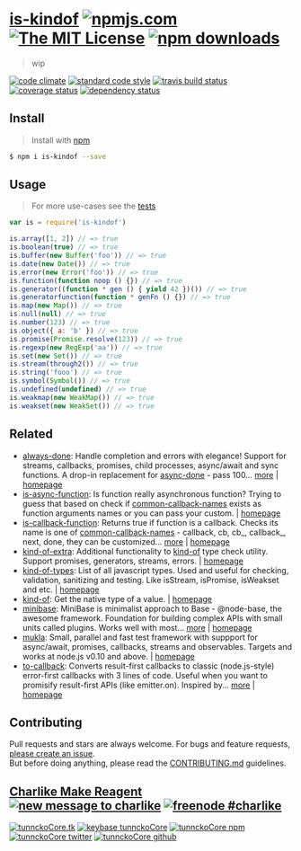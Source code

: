 # [is-kindof][author-www-url] [![npmjs.com][npmjs-img]][npmjs-url] [![The MIT License][license-img]][license-url] [![npm downloads][downloads-img]][downloads-url] 

> wip

[![code climate][codeclimate-img]][codeclimate-url] [![standard code style][standard-img]][standard-url] [![travis build status][travis-img]][travis-url] [![coverage status][coveralls-img]][coveralls-url] [![dependency status][david-img]][david-url]

## Install
> Install with [npm](https://www.npmjs.com/)

```sh
$ npm i is-kindof --save
```

## Usage
> For more use-cases see the [tests](./test.js)

```js
var is = require('is-kindof')

is.array([1, 2]) // => true
is.boolean(true) // => true
is.buffer(new Buffer('foo')) // => true
is.date(new Date()) // => true
is.error(new Error('foo')) // => true
is.function(function noop () {}) // => true
is.generator((function * gen () { yield 42 })()) // => true
is.generatorfunction(function * genFn () {}) // => true
is.map(new Map()) // => true
is.null(null) // => true
is.number(123) // => true
is.object({ a: 'b' }) // => true
is.promise(Promise.resolve(123)) // => true
is.regexp(new RegExp('aa')) // => true
is.set(new Set()) // => true
is.stream(through2()) // => true
is.string('fooo') // => true
is.symbol(Symbol()) // => true
is.undefined(undefined) // => true
is.weakmap(new WeakMap()) // => true
is.weakset(new WeakSet()) // => true
```

## Related
- [always-done](https://www.npmjs.com/package/always-done): Handle completion and errors with elegance! Support for streams, callbacks, promises, child processes, async/await and sync functions. A drop-in replacement for [async-done][] - pass 100… [more](https://github.com/hybridables/always-done#readme) | [homepage](https://github.com/hybridables/always-done#readme "Handle completion and errors with elegance! Support for streams, callbacks, promises, child processes, async/await and sync functions. A drop-in replacement for [async-done][] - pass 100% of its tests plus more")
- [is-async-function](https://www.npmjs.com/package/is-async-function): Is function really asynchronous function? Trying to guess that based on check if [common-callback-names][] exists as function arguments names or you can pass your custom. | [homepage](https://github.com/tunnckocore/is-async-function#readme "Is function really asynchronous function? Trying to guess that based on check if [common-callback-names][] exists as function arguments names or you can pass your custom.")
- [is-callback-function](https://www.npmjs.com/package/is-callback-function): Returns true if function is a callback. Checks its name is one of [common-callback-names][] - callback, cb, cb_, callback_, next, done, they can be customized… [more](https://github.com/tunnckocore/is-callback-function#readme) | [homepage](https://github.com/tunnckocore/is-callback-function#readme "Returns true if function is a callback. Checks its name is one of [common-callback-names][] - callback, cb, cb_, callback_, next, done, they can be customized, these are default.")
- [kind-of-extra](https://www.npmjs.com/package/kind-of-extra): Additional functionality to [kind-of][] type check utility. Support promises, generators, streams, errors. | [homepage](https://github.com/tunnckocore/kind-of-extra#readme "Additional functionality to [kind-of][] type check utility. Support promises, generators, streams, errors.")
- [kind-of-types](https://www.npmjs.com/package/kind-of-types): List of all javascript types. Used and useful for checking, validation, sanitizing and testing. Like isStream, isPromise, isWeakset and etc. | [homepage](https://github.com/tunnckocore/kind-of-types#readme "List of all javascript types. Used and useful for checking, validation, sanitizing and testing. Like isStream, isPromise, isWeakset and etc.")
- [kind-of](https://www.npmjs.com/package/kind-of): Get the native type of a value. | [homepage](https://github.com/jonschlinkert/kind-of "Get the native type of a value.")
- [minibase](https://www.npmjs.com/package/minibase): MiniBase is minimalist approach to Base - @node-base, the awesome framework. Foundation for building complex APIs with small units called plugins. Works well with most… [more](https://github.com/node-minibase/minibase#readme) | [homepage](https://github.com/node-minibase/minibase#readme "MiniBase is minimalist approach to Base - @node-base, the awesome framework. Foundation for building complex APIs with small units called plugins. Works well with most of the already existing [base][] plugins.")
- [mukla](https://www.npmjs.com/package/mukla): Small, parallel and fast test framework with suppport for async/await, promises, callbacks, streams and observables. Targets and works at node.js v0.10 and above. | [homepage](https://github.com/tunnckocore/mukla#readme "Small, parallel and fast test framework with suppport for async/await, promises, callbacks, streams and observables. Targets and works at node.js v0.10 and above.")
- [to-callback](https://www.npmjs.com/package/to-callback): Converts result-first callbacks to classic (node.js-style) error-first callbacks with 3 lines of code. Useful when you want to promisify result-first APIs (like emitter.on). Inspired by… [more](https://github.com/tunnckocore/to-callback#readme) | [homepage](https://github.com/tunnckocore/to-callback#readme "Converts result-first callbacks to classic (node.js-style) error-first callbacks with 3 lines of code. Useful when you want to promisify result-first APIs (like emitter.on). Inspired by [rfpify][] and probably used in it.")

## Contributing
Pull requests and stars are always welcome. For bugs and feature requests, [please create an issue](https://github.com/tunnckoCore/is-kindof/issues/new).  
But before doing anything, please read the [CONTRIBUTING.md](./CONTRIBUTING.md) guidelines.

## [Charlike Make Reagent](http://j.mp/1stW47C) [![new message to charlike][new-message-img]][new-message-url] [![freenode #charlike][freenode-img]][freenode-url]

[![tunnckoCore.tk][author-www-img]][author-www-url] [![keybase tunnckoCore][keybase-img]][keybase-url] [![tunnckoCore npm][author-npm-img]][author-npm-url] [![tunnckoCore twitter][author-twitter-img]][author-twitter-url] [![tunnckoCore github][author-github-img]][author-github-url]

[async-done]: https://github.com/gulpjs/async-done
[base]: https://github.com/node-base/base
[common-callback-names]: https://github.com/tunnckocore/common-callback-names
[kind-of]: https://github.com/jonschlinkert/kind-of
[rfpify]: https://github.com/samverschueren/rfpify

[npmjs-url]: https://www.npmjs.com/package/is-kindof
[npmjs-img]: https://img.shields.io/npm/v/is-kindof.svg?label=is-kindof

[license-url]: https://github.com/tunnckoCore/is-kindof/blob/master/LICENSE
[license-img]: https://img.shields.io/npm/l/is-kindof.svg

[downloads-url]: https://www.npmjs.com/package/is-kindof
[downloads-img]: https://img.shields.io/npm/dm/is-kindof.svg

[codeclimate-url]: https://codeclimate.com/github/tunnckoCore/is-kindof
[codeclimate-img]: https://img.shields.io/codeclimate/github/tunnckoCore/is-kindof.svg

[travis-url]: https://travis-ci.org/tunnckoCore/is-kindof
[travis-img]: https://img.shields.io/travis/tunnckoCore/is-kindof/master.svg

[coveralls-url]: https://coveralls.io/r/tunnckoCore/is-kindof
[coveralls-img]: https://img.shields.io/coveralls/tunnckoCore/is-kindof.svg

[david-url]: https://david-dm.org/tunnckoCore/is-kindof
[david-img]: https://img.shields.io/david/tunnckoCore/is-kindof.svg

[standard-url]: https://github.com/feross/standard
[standard-img]: https://img.shields.io/badge/code%20style-standard-brightgreen.svg

[author-www-url]: http://www.tunnckocore.tk
[author-www-img]: https://img.shields.io/badge/www-tunnckocore.tk-fe7d37.svg

[keybase-url]: https://keybase.io/tunnckocore
[keybase-img]: https://img.shields.io/badge/keybase-tunnckocore-8a7967.svg

[author-npm-url]: https://www.npmjs.com/~tunnckocore
[author-npm-img]: https://img.shields.io/badge/npm-~tunnckocore-cb3837.svg

[author-twitter-url]: https://twitter.com/tunnckoCore
[author-twitter-img]: https://img.shields.io/badge/twitter-@tunnckoCore-55acee.svg

[author-github-url]: https://github.com/tunnckoCore
[author-github-img]: https://img.shields.io/badge/github-@tunnckoCore-4183c4.svg

[freenode-url]: http://webchat.freenode.net/?channels=charlike
[freenode-img]: https://img.shields.io/badge/freenode-%23charlike-5654a4.svg

[new-message-url]: https://github.com/tunnckoCore/ama
[new-message-img]: https://img.shields.io/badge/ask%20me-anything-green.svg


